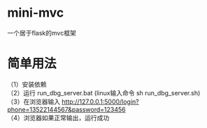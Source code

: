 # mini-mvc
一个居于flask的mvc框架

# 简单用法
（1）安装依赖  
（2）运行 run_dbg_server.bat (linux输入命令 sh run_dbg_server.sh)  
（3）在浏览器输入 http://127.0.0.1:5000/login?phone=13522144567&password=123456  
（4）浏览器如果正常输出，运行成功  
